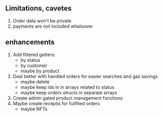 ## Limitations, cavetes
1. Order data won't be private
2. payments are not included whatsover 

## enhancements
1. Add filtered getters:
    - by status
    - by customer
    - maybe by product
2. Deal better with handled orders for easier searches and gas savings
    - maybe delete
    - maybe keep ids in in arrays related to status
    - maybe keep orders structs in separate arrays
3. Create admin gated product management functions
4. Maybe create receptis for fullfiled orders
    - maybe NFTs
